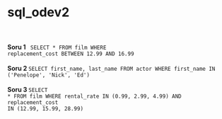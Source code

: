 # sql_odev2
<br></br><b> Soru 1 </b> 
<code> SELECT * FROM film 
WHERE replacement_cost BETWEEN 12.99 AND 16.99</code>
<br></br><b> Soru 2 </b> 
<code>SELECT first_name, last_name FROM actor
WHERE first_name IN ('Penelope', 'Nick', 'Ed')</code>
<br></br><b> Soru 3 </b> 
<code>SELECT * FROM film 
WHERE rental_rate IN (0.99, 2.99, 4.99) AND replacement_cost IN (12.99, 15.99, 28.99)</code>

